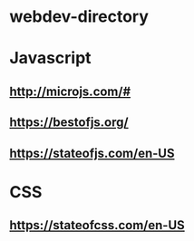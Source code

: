 # webdev-directory

# Javascript

## http://microjs.com/#
## https://bestofjs.org/
## https://stateofjs.com/en-US


# CSS
## https://stateofcss.com/en-US
